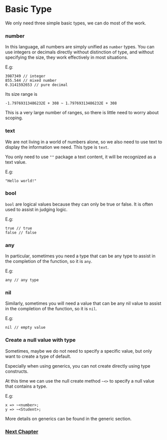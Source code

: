 # Basic Type
We only need three simple basic types, we can do most of the work.

### number
In this language, all numbers are simply unified as `number` types. You can use integers or decimals directly without distinction of type, and without specifying the size, they work effectively in most situations.

E.g:

    3987349 // integer
    855.544 // mixed number
    0.3141592653 // pure decimal

Its size range is

    -1.79769313486232E + 308 ~ 1.79769313486232E + 308

This is a very large number of ranges, so there is little need to worry about scoping.
### text
We are not living in a world of numbers alone, so we also need to use text to display the information we need. This type is `text`.

You only need to use `""` package a text content, it will be recognized as a text value.

E.g:

    "Hello world!"

### bool
`bool` are logical values ​​because they can only be true or false. It is often used to assist in judging logic.

E.g:

    true // true
    false // false

### any
In particular, sometimes you need a type that can be any type to assist in the completion of the function, so it is `any`.

E.g:

    any // any type
    
### nil
Similarly, sometimes you will need a value that can be any nil value to assist in the completion of the function, so it is `nil`.

E.g:

    nil // empty value

### Create a null value with type
Sometimes, maybe we do not need to specify a specific value, but only want to create a type of default.

Especially when using generics, you can not create directly using type constructs.

At this time we can use the null create method `~<>` to specify a null value that contains a type.

E.g:

    x => ~<number>;
    y => ~<Student>;

More details on generics can be found in the generic section.

### [Next Chapter](operator.md)
